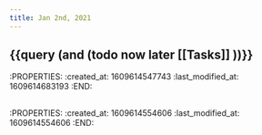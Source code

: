 ```yaml
---
title: Jan 2nd, 2021
---
```


## {{query (and (todo now later [[Tasks]] ))}}
:PROPERTIES:
:created_at: 1609614547743
:last_modified_at: 1609614683193
:END:
##
:PROPERTIES:
:created_at: 1609614554606
:last_modified_at: 1609614554606
:END:
